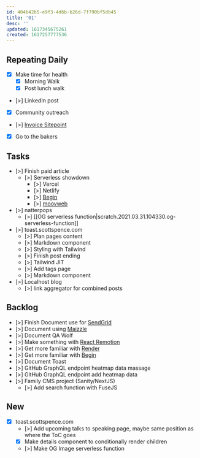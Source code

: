 ```yaml
---
id: 404b42b5-e9f3-4d6b-b26d-7f790bf5db45
title: '01'
desc: ''
updated: 1617345675261
created: 1617257777536
---
```


## Repeating Daily

- [x] Make time for health
  - [x] Morning Walk
  - [x] Post lunch walk
- [>] LinkedIn post
- [x] Community outreach
- [>] [Invoice Sitepoint]
- [x] Go to the bakers

## Tasks

- [>] Finish paid article
  - [>] Serverless showdown
    - [>] Vercel
    - [>] Netlify
    - [>] [Begin]
    - [>] [moovweb]
- [>] natterpops
  - [>]
    [[OG serverless function|scratch.2021.03.31.104330.og-serverless-function]]
- [>] toast.scottspence.com
  - [>] Plan pages content
  - [>] Markdown component
  - [>] Styling with Tailwind
  - [>] Finish post ending
  - [>] Tailwind JIT
  - [>] Add tags page
  - [>] Markdown component
- [>] Localhost blog
  - [>] link aggregator for combined posts

## Backlog

- [>] Finish Document use for [SendGrid]
- [>] Document using [Maizzle]
- [>] Document QA Wolf
- [>] Make something with [React Remotion]
- [>] Get more familiar with [Render]
- [>] Get more familiar with [Begin]
- [>] Document Toast
- [>] GitHub GraphQL endpoint heatmap data massage
- [>] GitHub GraphQL endpoint add heatmap data
- [>] Family CMS project (Sanity/NextJS)
  - [>] Add search function with FuseJS

## New

- [x] toast.scottspence.com
  - [>] Add upcoming talks to speaking page, maybe same position as
    where the ToC goes
  - [x] Make details component to conditionally render children
  - [>] Make OG Image serverless function

<!-- Links -->

[react remotion]:
  https://twitter.com/JNYBGR/status/1358824089960542208
[maizzle]: https://maizzle.com/
[sendgrid]: https://app.sendgrid.com
[render]: https://render.com/
[begin]: https://begin.com/
[invoice sitepoint]: https://www.sitepoint.com/write-for-us/
[moovweb]: https://www.moovweb.com/
